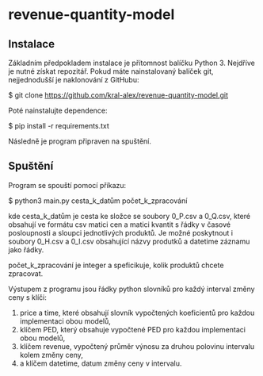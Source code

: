 # revenue-quantity-model

## Instalace
Základním předpokladem instalace je přítomnost balíčku Python 3.
Nejdříve je nutné získat repozitář. Pokud máte nainstalovaný balíček git, nejjednodušší je naklonování z GitHubu:

$ git clone https://github.com/kral-alex/revenue-quantity-model.git

Poté nainstalujte dependence:

$ pip install -r requirements.txt

Následně je program připraven na spuštění.

## Spuštění

Program se spouští pomocí příkazu:

$ python3 main.py cesta_k_datům počet_k_zpracování

kde cesta_k_datům je cesta ke složce se soubory 0_P.csv a 0_Q.csv, které obsahují ve formátu csv matici cen a matici kvantit s řádky v časové posloupnosti a sloupci jednotlivých produktů. Je možné poskytnout i soubory 0_H.csv a 0_I.csv obsahující názvy produtků a datetime záznamu jako řádky.

počet_k_zpracování je integer a speficikuje, kolik produktů chcete zpracovat. 

Výstupem z programu jsou řádky python slovníků pro každý interval změny ceny s klíči: 
1) price a time, které obsahují slovník vypočtených koeficientů pro každou implementaci obou modelů, 
2) klíčem PED, který obsahuje vypočtené PED pro každou implementaci obou modelů,
3) klíčem revenue, vypočtený průměr výnosu za druhou polovinu intervalu kolem změny ceny,
3) a klíčem datetime, datum změny ceny v intervalu.
